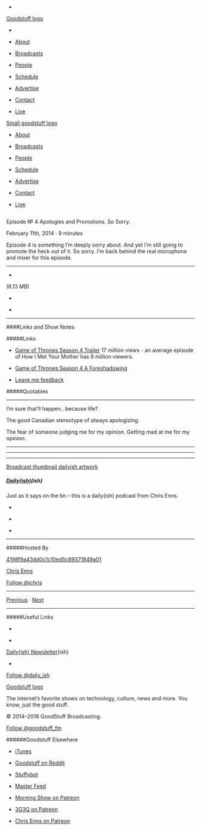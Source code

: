 

-
[Goodstuff logo](http://www.goodstuff.fm/)[](/assets/goodstuff_logo-17c1fe6f378352de5d7345f76152130b.svg)

-


-  [About](/about)

-  [Broadcasts](/broadcasts)

-  [People](/people)

-  [Schedule](/schedule)

-  [Advertise](/advertise)

-  [Contact](/contact)

-  [Live](/live)


[Small goodstuff logo](http://www.goodstuff.fm/)[](/assets/small_goodstuff_logo-bf032e72b9ec41494f4d90905f1ad619.svg)


-  [About](/about)

-  [Broadcasts](/broadcasts)

-  [People](/people)

-  [Schedule](/schedule)

-  [Advertise](/advertise)

-  [Contact](/contact)

-  [Live](/live)


##
Episode № 4
Apologies and Promotions. So Sorry.


February 11th, 2014
&middot;
9
minutes


Episode 4 is something I&rsquo;m deeply sorry about. And yet I&rsquo;m still going to promote the heck out of it. So sorry. I&rsquo;m back behind the real microphone and mixer for this episode.


------------------------------


-
[](http://podcasts-1.feedpress.co/10587/dailyish-4.mp3)(8.13 MB)

-
[](http://twitter.com/intent/tweet?text=Daily(ish)%20%E2%84%96%204%20on%20@goodstuff_fm%20-%20http://goodstuff.fm/dailyish/4)

-
[](http://www.facebook.com/sharer/sharer.php?u=http://goodstuff.fm/dailyish/4)


------------------------------


####Links and Show Notes

#####Links


-  [Game of Thrones Season 4 Trailer](http://www.youtube.com/watch?v=xZY43QSx3Fk) 17 million views - an average episode of How I Met Your Mother has 9 million viewers.

-  [Game of Thrones Season 4 A Foreshadowing](http://www.youtube.com/watch?v=J5iS3tULXMQ)

-  [Leave me feedback](http://www.pdcst.ca/feedback/)


#####Quotables


------------------------------

I&rsquo;m sure that&rsquo;ll happen.. because life?

The good Canadian stereotype of always apologizing.

The fear of someone judging me for my opinion. Getting mad at me for my opinion.

------------------------------


------------------------------


------------------------------


[Broadcast thumbnail dailyish artwork](/dailyish)[](https://goodstuffs3.s3.amazonaws.com/uploads/broadcast/image/22/broadcast_thumbnail_dailyish_artwork.png)

##### [Daily(ish)](/dailyish)(ish)


Just as it says on the tin – this is a daily(ish) podcast from Chris Enns.

-
[](https://itunes.apple.com/ca/podcast/pdcst/id815675012)

-
[](http://feeds.goodstuff.fm/dailyish)

-
[](mailto:chris@goodstuff.fm?cc=sponsorship%40goodstuff.fm&subject=%5BGoodStuff%20FM%5D%20Sponsorship%20Inquiry%20for%20Daily%28ish%29)


------------------------------


#####Hosted By


[4198f9a43dd0c1c10ed5c89371849a01](/people/chris-enns)[](http://gravatar.com/avatar/4198f9a43dd0c1c10ed5c89371849a01.png?s=300&r=pg)

[Chris Enns](/people/chris-enns)


[Follow @ichris](https://twitter.com/ichris)


------------------------------


[Previous](/dailyish/3)
&middot;
[Next](/dailyish/5)


------------------------------


#####Useful Links

-
[](mailto:chris@goodstuff.fm?subject=%5BGoodstuff%20FM%5D%20Feedback%20for%20Daily%28ish%29)

-
[Daily(ish) Newsletter](http://www.goodstuff.fm/dailyish/newsletter)(ish)


-
[Follow @daily_ish](https://twitter.com/daily_ish)


[Goodstuff logo](http://www.goodstuff.fm/)[](/assets/goodstuff_logo-17c1fe6f378352de5d7345f76152130b.svg)


The internet’s favorite shows on technology, culture, news and more. You know, just the good stuff.


&copy; 2014&ndash;2016 GoodStuff Broadcasting.

[Follow @goodstuff_fm](https://twitter.com/goodstufffm)


######Goodstuff Elsewhere

-  [iTunes](https://itunes.apple.com/us/artist/goodstuff-fm/id843385597?mt=2)

-  [Goodstuff on Reddit](https://www.reddit.com/r/Goodstuff_fm/)

-  [Stuffybot](http://stuffybot.goodstuff.fm)

-  [Master Feed](/master/feed)

-  [Morning Show on Patreon](https://www.patreon.com/morningshow)

-  [3G3Q on Patreon](https://www.patreon.com/3g3q)

-  [Chris Enns on Patreon](https://www.patreon.com/ichris)

